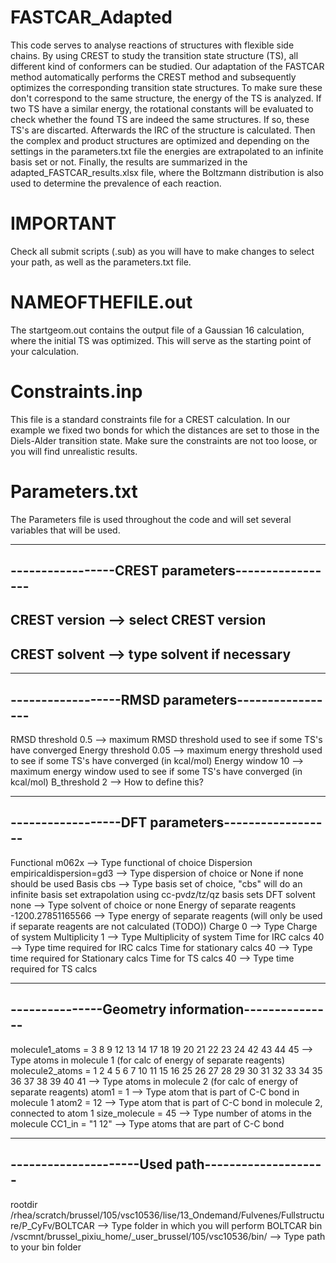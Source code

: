 # FASTCAR_Adapted

This code serves to analyse reactions of structures with flexible side chains. By using CREST to study the transition state structure (TS), all different kind of conformers can be studied. Our adaptation of the FASTCAR method automatically performs the CREST method and subsequently optimizes the corresponding transition state structures. To make sure these don't correspond to the same structure, the energy of the TS is analyzed. If two TS have a similar energy, the rotational constants will be evaluated to check whether the found TS are indeed the same structures. If so, these TS's are discarted. Afterwards the IRC of the structure is calculated. Then the complex and product structures are optimized and depending on the settings in the parameters.txt file the energies are extrapolated to an infinite basis set or not. Finally, the results are summarized in the adapted_FASTCAR_results.xlsx file, where the Boltzmann distribution is also used to determine the prevalence of each reaction. 

# IMPORTANT

Check all submit scripts (.sub) as you will have to make changes to select your path, as well as the parameters.txt file.

# NAMEOFTHEFILE.out

The startgeom.out contains the output file of a Gaussian 16 calculation, where the initial TS was optimized. This will serve as the starting point of your calculation.

# Constraints.inp

This file is a standard constraints file for a CREST calculation. In our example we fixed two bonds for which the distances are set to those in the Diels-Alder transition state. Make sure the constraints are not too loose, or you will find unrealistic results.

# Parameters.txt

The Parameters file is used throughout the code and will set several variables that will be used.

--------------------------------------------------
-----------------CREST parameters-----------------
--------------------------------------------------

CREST version --> select CREST version
--------------------------------------------------
CREST solvent --> type solvent if necessary
--------------------------------------------------

--------------------------------------------------
------------------RMSD parameters-----------------
--------------------------------------------------

RMSD threshold  0.5 --> maximum RMSD threshold used to see if some TS's have converged
Energy threshold 0.05 --> maximum energy threshold used to see if some TS's have converged (in kcal/mol)
Energy window 10 --> maximum energy window used to see if some TS's have converged (in kcal/mol)
B_threshold 2 --> How to define this?

--------------------------------------------------
------------------DFT parameters------------------
--------------------------------------------------

Functional  m062x --> Type functional of choice
Dispersion  empiricaldispersion=gd3 --> Type dispersion of choice or None if none should be used
Basis cbs --> Type basis set of choice, "cbs" will do an infinite basis set extrapolation using cc-pvdz/tz/qz basis sets
DFT solvent  none --> Type solvent of choice or none
Energy of separate reagents -1200.27851165566 --> Type energy of separate reagents (will only be used if separate reagents are not calculated (TODO))
Charge 0 --> Type Charge of system
Multiplicity 1 --> Type Multiplicity of system
Time for IRC calcs 40 --> Type time required for IRC calcs
Time for stationary calcs 40 --> Type time required for Stationary calcs
Time for TS calcs 40 --> Type time required for TS calcs

--------------------------------------------------
---------------Geometry information---------------
--------------------------------------------------

molecule1_atoms = 3 8 9 12 13 14 17 18 19 20 21 22 23 24 42 43 44 45 --> Type atoms in molecule 1 (for calc of energy of separate reagents)
molecule2_atoms = 1 2 4 5 6 7 10 11 15 16 25 26 27 28 29 30 31 32 33 34 35 36 37 38 39 40 41 --> Type atoms in molecule 2 (for calc of energy of separate reagents)
atom1 = 1 --> Type atom that is part of C-C bond in molecule 1
atom2 = 12 --> Type atom that is part of C-C bond in molecule 2, connected to atom 1
size_molecule = 45 --> Type number of atoms in the molecule
CC1_in = "1 12" --> Type atoms that are part of C-C bond

--------------------------------------------------
---------------------Used path--------------------
--------------------------------------------------

rootdir /rhea/scratch/brussel/105/vsc10536/lise/13_Ondemand/Fulvenes/Fullstructure/P_CyFv/BOLTCAR --> Type folder in which you will perform BOLTCAR
bin /vscmnt/brussel_pixiu_home/_user_brussel/105/vsc10536/bin/ --> Type path to your bin folder



